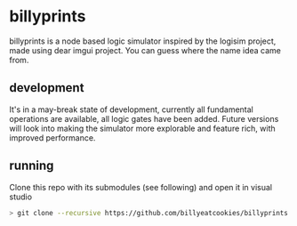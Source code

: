 # billyprints
billyprints is a node based logic simulator inspired by the logisim project, made using dear imgui project. You can guess where the name idea came from.

## development 
It's in a may-break state of development, currently all fundamental operations are available, all logic gates have been added. Future versions will look into making the simulator more explorable and feature rich, with improved performance. 

## running
Clone this repo with its submodules (see following) and open it in visual studio
```bash
> git clone --recursive https://github.com/billyeatcookies/billyprints.git
```
